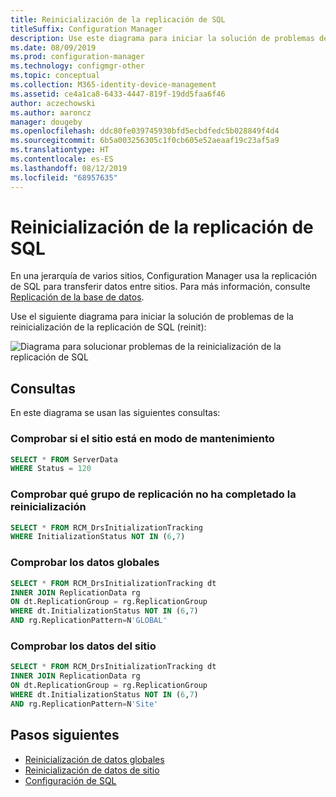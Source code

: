 ```yaml
---
title: Reinicialización de la replicación de SQL
titleSuffix: Configuration Manager
description: Use este diagrama para iniciar la solución de problemas de reinicialización de la replicación de SQL entre sitios de Configuration Manager
ms.date: 08/09/2019
ms.prod: configuration-manager
ms.technology: configmgr-other
ms.topic: conceptual
ms.collection: M365-identity-device-management
ms.assetid: ce4a1ca8-6433-4447-819f-19dd5faa6f46
author: aczechowski
ms.author: aaroncz
manager: dougeby
ms.openlocfilehash: ddc80fe039745930bfd5ecbdfedc5b028849f4d4
ms.sourcegitcommit: 6b5a003256305c1f0cb605e52aeaaf19c23af5a9
ms.translationtype: HT
ms.contentlocale: es-ES
ms.lasthandoff: 08/12/2019
ms.locfileid: "68957635"
---
```

# <a name="sql-replication-reinit"></a>Reinicialización de la replicación de SQL

En una jerarquía de varios sitios, Configuration Manager usa la replicación de SQL para transferir datos entre sitios. Para más información, consulte [Replicación de la base de datos](/sccm/core/plan-design/hierarchy/database-replication).

Use el siguiente diagrama para iniciar la solución de problemas de la reinicialización de la replicación de SQL (reinit):

![Diagrama para solucionar problemas de la reinicialización de la replicación de SQL](media/sql-replication-reinit.svg)

## <a name="queries"></a>Consultas

En este diagrama se usan las siguientes consultas:

### <a name="check-if-site-is-in-maintenance-mode"></a>Comprobar si el sitio está en modo de mantenimiento

```sql
SELECT * FROM ServerData
WHERE Status = 120
```

### <a name="check-which-replication-group-hasnt-completed-reinit"></a>Comprobar qué grupo de replicación no ha completado la reinicialización

```sql
SELECT * FROM RCM_DrsInitializationTracking
WHERE InitializationStatus NOT IN (6,7)
```

### <a name="check-global-data"></a>Comprobar los datos globales

```sql
SELECT * FROM RCM_DrsInitializationTracking dt
INNER JOIN ReplicationData rg
ON dt.ReplicationGroup = rg.ReplicationGroup
WHERE dt.InitializationStatus NOT IN (6,7)
AND rg.ReplicationPattern=N'GLOBAL'
```

### <a name="check-site-data"></a>Comprobar los datos del sitio

```sql
SELECT * FROM RCM_DrsInitializationTracking dt
INNER JOIN ReplicationData rg
ON dt.ReplicationGroup = rg.ReplicationGroup
WHERE dt.InitializationStatus NOT IN (6,7)
AND rg.ReplicationPattern=N'Site'
```

## <a name="next-steps"></a>Pasos siguientes

- [Reinicialización de datos globales](/sccm/core/servers/manage/replication/global-data-reinit)
- [Reinicialización de datos de sitio](/sccm/core/servers/manage/replication/site-data-reinit)
- [Configuración de SQL](/sccm/core/servers/manage/replication/sql-configuration)
